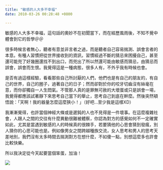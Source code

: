 ```yaml
---
title: "敏感的人大多不幸福"
date: 2010-03-26 00:28:48 +0800

---
```



敏感的人大多不幸福，這句話的奧妙不在初聞當下，而在經歷風雨後，不知不覺中體會到它的哲學＠＠



很多時候言者無心，聽者有意並非言者之過，而是聽者自己容易揣測、誤會言者的本意。有種人習慣把從世界接收到的資訊，習慣經過不斷的猜忌來困擾自己，甚至還可能兜了好幾圈還找不到出口，而兜出了所以然還可能由敏感而猜忌，由猜忌而誤會，誤會而生恨。我覺得這是一種病態，很多人有，不外乎我有時候也會。



是否有過這樣經驗，看看那些自己所討厭的人們，他們也是有自己的朋友的，有自己的世界，自己的圈子，過著自己的日子；然而卻對於你的咬牙切齒沒有絲毫在意，而你卻獨自一人生悶氣。不管那人真的是罪無可赦的大壞蛋或只是誤會一場，我覺得都應該試著靜下來思考自己當下的舉止，思考自己到底在幹麼。然後突然頓悟說：「天啊！我的器量怎麼這麼狹小！」（好吧&hellip;至少我是這樣XD）



我漸漸覺得，也許當個神經大條或是遲鈍的人也不見得是一件壞事。在這麼複雜社會，人跟人之間的交往有什麼異動很難被體察，你認為對方的感覺如何不一定確實如此，尤其是當遇到敏感的人的時候真的很棘手，若要猜他的心思會猜到發瘋，別人猜你的心思可能也是。例如像男女之間跨越種族交流，女人思考和男人的思考天差地別，我們沒有太多時間去揣測對方在想什麼，不如傻一點，別想這麼多也許會比較快樂。



所以我決定從今天起要當個笨蛋，加油！



![](/images/slum-area/84_0.jpg)<br /><br />


